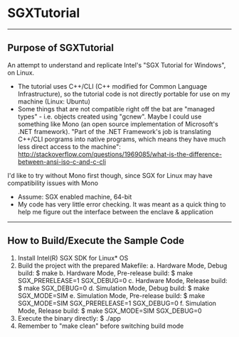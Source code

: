 # SGXTutorial

--------------------------
Purpose of SGXTutorial
--------------------------
An attempt to understand and replicate Intel's "SGX Tutorial for Windows", on Linux.

- The tutorial uses C++/CLI (C++ modified for Common Language Infrastructure),
so the tutorial code is not directly portable for use on my machine (Linux: Ubuntu) 
- Some things that are not compatible right off the bat are "managed types" - i.e.
objects created using "gcnew".
Maybe I could use something like Mono (an open source implementation of 
Microsoft's .NET framework). "Part of the .NET Framework's job is translating
C++/CLI porgrams into native programs, which means they have much less direct
access to the machine": 
http://stackoverflow.com/questions/1969085/what-is-the-difference-between-ansi-iso-c-and-c-cli
 
I'd like to try without Mono first though, since SGX for Linux may have
compatibility issues with Mono


- Assume: SGX enabled machine, 64-bit
- My code has very little error checking. It was meant as a quick thing to 
help me figure out the interface between the enclave & application 

------------------------------------
How to Build/Execute the Sample Code
------------------------------------
1. Install Intel(R) SGX SDK for Linux* OS
2. Build the project with the prepared Makefile:
    a. Hardware Mode, Debug build:
        $ make
    b. Hardware Mode, Pre-release build:
        $ make SGX_PRERELEASE=1 SGX_DEBUG=0
    c. Hardware Mode, Release build:
        $ make SGX_DEBUG=0
    d. Simulation Mode, Debug build:
        $ make SGX_MODE=SIM
    e. Simulation Mode, Pre-release build:
        $ make SGX_MODE=SIM SGX_PRERELEASE=1 SGX_DEBUG=0
    f. Simulation Mode, Release build:
        $ make SGX_MODE=SIM SGX_DEBUG=0
3. Execute the binary directly:
    $ ./app
4. Remember to "make clean" before switching build mode
